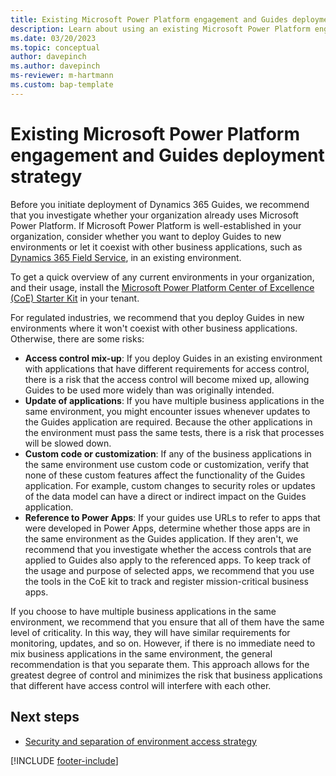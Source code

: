 ```yaml
---
title: Existing Microsoft Power Platform engagement and Guides deployment strategy
description: Learn about using an existing Microsoft Power Platform engagement to deploy Dynamics 365 Guides in a regulated industry.
ms.date: 03/20/2023
ms.topic: conceptual
author: davepinch
ms.author: davepinch
ms-reviewer: m-hartmann
ms.custom: bap-template
---
```


# Existing Microsoft Power Platform engagement and Guides deployment strategy

Before you initiate deployment of Dynamics 365 Guides, we recommend that you investigate whether your organization already uses Microsoft Power Platform. If Microsoft Power Platform is well-established in your organization, consider whether you want to deploy Guides to new environments or let it coexist with other business applications, such as [Dynamics 365 Field Service](https://dynamics.microsoft.com/field-service/overview/), in an existing environment.

To get a quick overview of any current environments in your organization, and their usage, install the [Microsoft Power Platform Center of Excellence (CoE) Starter Kit](/power-platform/guidance/coe/starter-kit) in your tenant.

For regulated industries, we recommend that you deploy Guides in new environments where it won't coexist with other business applications. Otherwise, there are some risks:

- **Access control mix-up**: If you deploy Guides in an existing environment with applications that have different requirements for access control, there is a risk that the access control will become mixed up, allowing Guides to be used more widely than was originally intended.
- **Update of applications**: If you have multiple business applications in the same environment, you might encounter issues whenever updates to the Guides application are required. Because the other applications in the environment must pass the same tests, there is a risk that processes will be slowed down.
- **Custom code or customization**: If any of the business applications in the same environment use custom code or customization, verify that none of these custom features affect the functionality of the Guides application. For example, custom changes to security roles or updates of the data model can have a direct or indirect impact on the Guides application.
- **Reference to Power Apps**: If your guides use URLs to refer to apps that were developed in Power Apps, determine whether those apps are in the same environment as the Guides application. If they aren't, we recommend that you investigate whether the access controls that are applied to Guides also apply to the referenced apps. To keep track of the usage and purpose of selected apps, we recommend that you use the tools in the CoE kit to track and register mission-critical business apps.

If you choose to have multiple business applications in the same environment, we recommend that you ensure that all of them have the same level of criticality. In this way, they will have similar requirements for monitoring, updates, and so on. However, if there is no immediate need to mix business applications in the same environment, the general recommendation is that you separate them. This approach allows for the greatest degree of control and minimizes the risk that business applications that different have access control will interfere with each other.

## Next steps

- [Security and separation of environment access strategy](strategy-for-security-and-separation-of-environment-access.md)

[!INCLUDE [footer-include](../../includes/footer-banner.md)]
